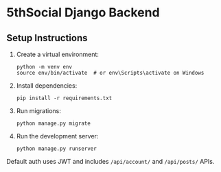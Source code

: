 # 5thSocial Django Backend

## Setup Instructions

1. Create a virtual environment:
   ```
   python -m venv env
   source env/bin/activate  # or env\Scripts\activate on Windows
   ```

2. Install dependencies:
   ```
   pip install -r requirements.txt
   ```

3. Run migrations:
   ```
   python manage.py migrate
   ```

4. Run the development server:
   ```
   python manage.py runserver
   ```

Default auth uses JWT and includes `/api/account/` and `/api/posts/` APIs.